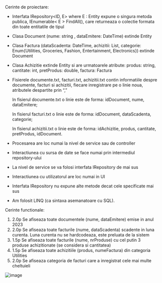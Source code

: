 Cerinte de proiectare:
- Interfata IRepository<ID, E> where E : Entity<ID> expune o singura metoda publica, IEnumerable< E > FindAll(), care returneaza o colectie formata din toate entitatile de tipul <E>
- Clasa Document (nume: string , dataEmitere: DateTime) extinde Entity <string>
- Clasa Factura (dataScadenta: DateTime, achizitii: List<Achizitie>, categorie: Enum{Utilities, Groceries, Fashion, Entertainment, Electronics}) extinde Document
- Clasa Achizitie extinde Entity <string> si are urmatoarele atribute: produs: string, cantitate: int, pretProdus: double, factura: Factura
- Fisierele documente.txt, facturi.txt, achizitii.txt contin informatiile despre documente, facturi si achizitii, fiecare inregistrare pe o linie noua, atributele despartite prin “,”
  
    In fisierul documente.txt o linie este de forma: idDocument, nume, dataEmitere;

    In fisierul facturi.txt o linie este de forma: idDocument, dataScadenta, categorie;

    In fisierul achizitii.txt o linie este de forma: idAchizitie, produs, cantitate, pretProdus, idDocument.

- Procesarea are loc numai la nivel de service sau de controller
- Interactiunea cu sursa de date se face numai prin intermediul repository-ului
- La nivel de service se va folosi interfata IRepository de mai sus
- Interactiunea cu utilizatorul are loc numai in UI
- Interfata IRepository nu expune alte metode decat cele specificate mai sus
- Am folosit LINQ (ca sintaxa asemanatoare cu SQL).

  
Cerinte functionale:

1. 2.0p Se afiseaza toate documentele (nume, dataEmitere) emise in anul 2023
2. 2.0p Se afiseaza toate facturile (nume, dataScadenta) scadente in luna curenta. Luna curenta nu se hardcodeaza, este preluata de la sistem
3. 1.5p Se afiseaza toate facturile (nume, nrProduse) cu cel putin 3 produse achizitionate (se considera si cantitatea)
4. 1.5p Se afiseaza toate achizitiile (produs, numeFactura) din categoria Utilities
5. 2.0p Se afiseaza categoria de facturi care a inregistrat cele mai multe cheltuieli

![image](https://github.com/cristianamihu/UBB_Computer-Science/assets/128689630/1c720efc-df4f-45c4-b29d-5d79ef123133)
